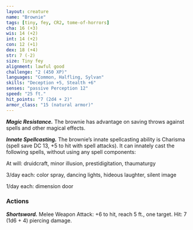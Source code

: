 ```yaml
---
layout: creature
name: "Brownie"
tags: [tiny, fey, CR2, tome-of-horrors]
cha: 16 (+3)
wis: 14 (+2)
int: 14 (+2)
con: 12 (+1)
dex: 18 (+4)
str: 7 (-2)
size: Tiny fey
alignment: lawful good
challenge: "2 (450 XP)"
languages: "Common, Halfling, Sylvan"
skills: "Deception +5, Stealth +6"
senses: "passive Perception 12"
speed: "25 ft."
hit_points: "7 (2d4 + 2)"
armor_class: "15 (natural armor)"
---
```


***Magic Resistance.*** The brownie has advantage on saving throws against
spells and other magical effects.

***Innate Spellcasting.*** The brownie’s innate spellcasting ability is
Charisma (spell save DC 13, +5 to hit with spell attacks). It can
innately cast the following spells, without using any spell
components:

At will: druidcraft, minor illusion, prestidigitation, thaumaturgy

3/day each: color spray, dancing lights, hideous laughter, silent image

1/day each: dimension door

### Actions

***Shortsword.*** Melee Weapon Attack: +6 to hit,
reach 5 ft., one target. Hit: 7 (1d6 + 4) piercing
damage.
